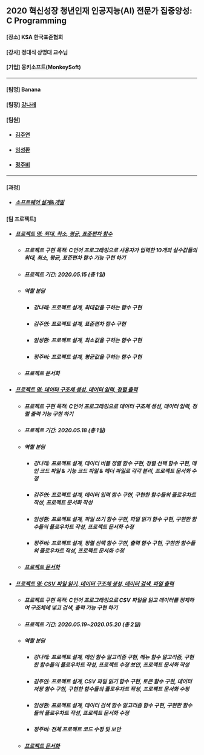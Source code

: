 ## 2020 혁신성장 청년인재 인공지능(AI) 전문가 집중양성: C Programming
<h4>[장소] KSA 한국표준협회</h4>
<h4>[강사] 정대식 상명대 교수님</h4>
<h4>[기업] 몽키소프트(MonkeySoft)</h4>
<hr>
<h4>[팀명] Banana </h4>
<h4>[팀장] <a href = "https://github.com/kang-hana" > 강나래</a></h4>
  <h4>[팀원]</h4>
  <ul>
  <li>
    <h4><a href="https://github.com/jysaa5">김주연</a></h4>
  </li>
    <li>
    <h4><a href="https://github.com/SeongHwan-Lim">임성환</a></h4>
  </li>
    <li>
    <h4><a href="https://github.com/JoobeeJung">정주비</a></h4>
  </li>
  </ul>
  <hr>
<h4>[과정]</h4>
<ul>
  <li>
    <h5><a href="https://github.com/ksa-banana/C_Language/blob/master/Software_Design_And_Development_Process.md">소프트웨어 설계&개발</a></h5>
  </li>
  </ul>
<h4>[팀 프로젝트]</h4>
<ul>
  <li>
    <h5><a href ="https://github.com/ksa-banana/C_Language/tree/master/TeamProject_20200515/version_1.0">프로젝트 명: 최대, 최소, 평균, 표준편차 함수</a></h5>
  <ul>
    <li><h5>프로젝트 구현 목적: C언어 프로그래밍으로 사용자가 입력한 10개의 실수값들의 최대, 최소, 평균, 표준편차 함수 기능 구현 하기</h5></li>
    <li><h5>프로젝트 기간: 2020.05.15 (총 1일)</h5></li>
    <li><h5>역할 분담</h5></li>
    <ul>
      <li><h5>강나래: 프로젝트 설계, 최대값을 구하는 함수 구현</h5></li>
      <li><h5>김주연: 프로젝트 설계, 표준편차 함수 구현</h5></li>
      <li><h5>임성환: 프로젝트 설계, 최소값을 구하는 함수 구현</h5></li>
      <li><h5>정주비: 프로젝트 설계, 평균값을 구하는 함수 구현</h5></li>
    </ul>
    <li><h5>프로젝트 문서화</h5></li>
    </ul>
  </li>
  <li>
    <h5><a href ="https://github.com/ksa-banana/C_Language/tree/master/TeamProject_20200518/version_1.0">프로젝트 명: 데이터 구조체 생성, 데이터 입력, 정렬 출력</a></h5>
 <ul>
    <li><h5>프로젝트 구현 목적: C언어 프로그래밍으로 데이터 구조체 생성, 데이터 입력, 정렬 출력 기능 구현 하기</h5></li>
    <li><h5>프로젝트 기간: 2020.05.18 (총 1일)</h5></li>
    <li><h5>역할 분담</h5></li>
    <ul>
      <li><h5>강나래: 프로젝트 설계, 데이터 버블 정렬 함수 구현, 정렬 선택 함수 구현, 메인 코드 파일 & 기능 코드 파일 & 헤더 파일로 각각 분리, 프로젝트 문서화 수정</h5></li>
      <li><h5>김주연: 프로젝트 설계, 데이터 입력 함수 구현, 구현한 함수들의 플로우차트 작성, 프로젝트 문서화 작성</h5></li>
      <li><h5>임성환: 프로젝트 설계, 파일 쓰기 함수 구현, 파일 읽기 함수 구현, 구현한 함수들의 플로우차트 작성, 프로젝트 문서화 수정</h5></li>
      <li><h5>정주비: 프로젝트 설계, 정렬 선택 함수 구현, 출력 함수 구현, 구현한 함수들의 플로우차트 작성, 프로젝트 문서화 수정</h5></li>
    </ul>
    <li><h5><a href ="https://github.com/ksa-banana/C_Programming/blob/master/TeamProject_20200518/document/TeamProject_DOC.md">프로젝트 문서화</a></h5></li>
    </ul>
 </li>
    <li>
    <h5><a href ="https://github.com/ksa-banana/C_Language/tree/master/TeamProject_20200519/version_1.1">프로젝트 명: CSV 파일 읽기, 데이터 구조체 생성, 데이터 검색, 파일 출력 </a></h5>
  <ul>
    <li><h5>프로젝트 구현 목적: C언어 프로그래밍으로 CSV 파일을 읽고 데이터를 정제하여 구조체에 넣고 검색, 출력 기능 구현 하기</h5></li>
    <li><h5>프로젝트 기간: 2020.05.19~2020.05.20 (총 2일)</h5></li>
    <li><h5>역할 분담</h5></li>
    <ul>
      <li><h5>강나래: 프로젝트 설계, 메인 함수 알고리즘 구현, 메뉴 함수 알고리즘, 구현한 함수들의 플로우차트 작성, 프로젝트 수정 보안, 프로젝트 문서화 작성</h5></li>
      <li><h5>김주연: 프로젝트 설계, CSV 파일 읽기 함수 구현, 토큰 함수 구현, 데이터 저장 함수 구현, 구현한 함수들의 플로우차트 작성, 프로젝트 문서화 수정</h5></li>
      <li><h5>임성환: 프로젝트 설계, 데이터 검색 함수 알고리즘 함수 구현, 구현한 함수들의 플로우차트 작성, 프로젝트 문서화 수정 </h5></li>
      <li><h5>정주비: 전체 프로젝트 코드 수정 및 보안</h5></li>
    </ul>
    <li><h5><a href ="https://github.com/ksa-banana/C_Programming/blob/master/TeamProject_20200519/document/TeamProject_DOC.md">프로젝트 문서화</a></h5></li>
    </ul>
  </li>
  </ul>
